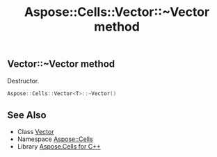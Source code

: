 ﻿---
title: Aspose::Cells::Vector::~Vector method
linktitle: ~Vector
second_title: Aspose.Cells for C++ API Reference
description: 'Aspose::Cells::Vector::~Vector method. Destructor in C++.'
type: docs
weight: 200
url: /cpp/aspose.cells/vector/~vector/
---
## Vector::~Vector method


Destructor.

```cpp
Aspose::Cells::Vector<T>::~Vector()
```

## See Also

* Class [Vector](../)
* Namespace [Aspose::Cells](../../)
* Library [Aspose.Cells for C++](../../../)

